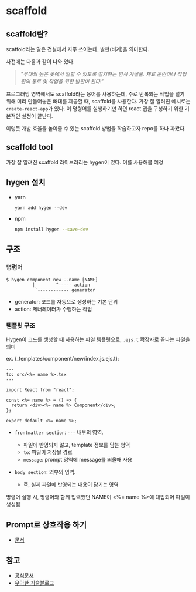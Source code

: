 # scaffold
## scaffold란?
scaffold라는 말은 건설에서 자주 쓰이는데, 발판(비계)을 의미한다.

사전에는 다음과 같이 나와 있다.
> *"무대의 높은 곳에서 일할 수 있도록 설치하는 임시 가설물. 재료 운반이나 작업원의 통로 및 작업을 위한 발판이 된다."*

프로그래밍 영역에서도 scaffold라는 용어를 사용하는데, 주로 반복되는 작업을 덜기 위해 미리 만들어놓은 뼈대를 제공할 때, scaffold를 사용한다.
가장 잘 알려진 예시로는 `create-react-app`가 있다. 이 명령어를 실행하기만 하면 react 앱을 구성하기 위한 기본적인 설정이 끝난다.

이렇듯 개발 효율을 높여줄 수 있는 scaffold 방법을 학습하고자 repo를 하나 파봤다.

## scaffold tool
가장 잘 알려진 scaffold 라이브러리는 hygen이 있다. 이를 사용해볼 예정

## hygen 설치

- yarn

  ```
  yarn add hygen --dev
  ```

- npm
  ```sh
  npm install hygen --save-dev
  ```

## 구조

### 명령어

```
$ hygen component new --name [NAME]
          |        ^----- action
           `------------ generator
```

- generator: 코드를 자동으로 생성하는 기본 단위
- action: 제너레이터가 수행하는 작업

### 템플릿 구조

Hygen이 코드를 생성할 때 사용하는 파일 템플릿으로, `.ejs.t` 확장자로 끝나는 파일을 의미

ex. (\_templates/component/new/index.js.ejs.t):

```ejs.t
---
to: src/<%= name %>.tsx
---

import React from "react";

const <%= name %> = () => {
  return <div><%= name %> Component</div>;
};

export default <%= name %>;
```

- `frontmatter section`: `---` 내부의 영역.

  - 파일에 반영되지 않고, template 정보를 담는 영역
  - `to`: 파일이 저장될 경로
  - `message`: prompt 영역에 message를 띄울때 사용

- `body section`: 외부의 영역.

  - 즉, 실제 파일에 반영되는 내용이 담기는 영역

명령어 실행 시, 명령어와 함께 입력했던 NAME이 <%= name %>에 대입되어 파일이 생성됨

## Prompt로 상호작용 하기

- [문서](https://web.archive.org/web/20230417132443/http://www.hygen.io/docs/generators#interactive-prompt)

## 참고

- [공식문서](https://web.archive.org/web/20230417132443/http://www.hygen.io/docs)
- [우아한 기술블로그](https://techblog.woowahan.com/12548)
